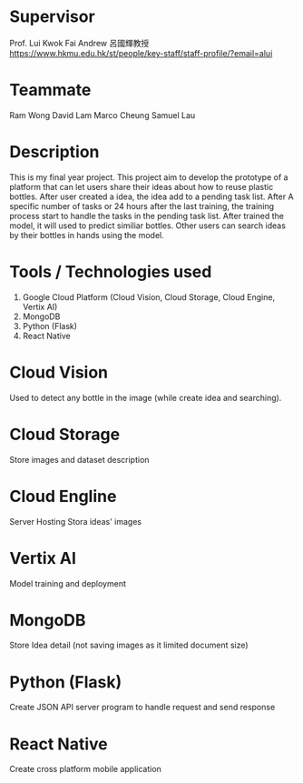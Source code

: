 # Supervisor
Prof. Lui Kwok Fai Andrew 呂國輝教授
https://www.hkmu.edu.hk/st/people/key-staff/staff-profile/?email=alui

# Teammate
Ram Wong
David Lam
Marco Cheung
Samuel Lau

# Description
This is my final year project.
This project aim to develop the prototype of a platform that can let users share their ideas about how to reuse plastic bottles. After user created a idea, the idea add to a pending task list. After A specific number of tasks or 24 hours after the last training, the training process start to handle the tasks in the pending task list. After trained the model, it will used to predict similiar bottles. Other users can search ideas by their bottles in hands using the model.

# Tools / Technologies used
1. Google Cloud Platform (Cloud Vision, Cloud Storage, Cloud Engine, Vertix AI)
2. MongoDB
3. Python (Flask)
4. React Native

# Cloud Vision
Used to detect any bottle in the image (while create idea and searching).

# Cloud Storage
Store images and dataset description

# Cloud Engline
Server Hosting
Stora ideas' images

# Vertix AI
Model training and deployment

# MongoDB
Store Idea detail (not saving images as it limited document size)

# Python (Flask)
Create JSON API server program to handle request and send response

# React Native
Create cross platform mobile application
